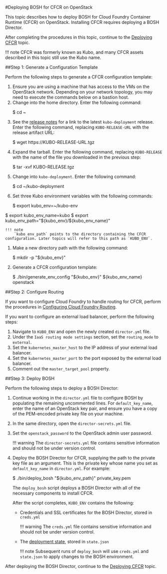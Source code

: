 #Deploying BOSH for CFCR on OpenStack

This topic describes how to deploy BOSH for Cloud Foundry Container Runtime (CFCR) on OpenStack. Installing CFCR requires deploying a BOSH Director. 

After completing the procedures in this topic, continue to the [Deploying CFCR](../deploying-cfcr/) topic. 

!!! note
	CFCR was formerly known as Kubo, and many CFCR assets described in this topic still use the Kubo name.

##Step 1: Generate a Configuration Template

Perform the following steps to generate a CFCR configuration template:

1. Ensure you are using a machine that has access to the VMs on the OpenStack network. Depending on your network topology, you may need to execute the commands below on a bastion host.
1. Change into the home directory. Enter the following command:
	<p class="terminal">$ cd ~</p>
1. See the [release notes](../../overview/release-notes) for a link to the latest `kubo-deployment` release. Enter the following command, replacing `KUBO-RELEASE-URL` with the release artifact URL:
	<p class="terminal">$ wget http<span>s:/</span>/KUBO-RELEASE-URL.tgz</p>
1. Expand the tarball. Enter the following command, replacing `KUBO-RELEASE` with the name of the file you downloaded in the previous step:
	<p class="terminal">$ tar -xvf KUBO-RELEASE.tgz</p>
1. Change into `kubo-deployment`. Enter the following command:
	<p class="terminal">$ cd ~/kubo-deployment</p>
1. Set three Kubo environment variables with the following commands:
	<p class="terminal">$ export kubo_env=~/kubo-env
$ export kubo_env_name=kubo
$ export kubo_env_path="\${kubo_env}/\${kubo_env_name}"</p>

    !!! note
		`kubo_env_path` points to the directory containing the CFCR configuration. Later topics will refer to this path as `KUBO_ENV`.

1. Make a new directory path with the following command:
	<p class="terminal">$ mkdir -p "${kubo_env}"</p>
1. Generate a CFCR configuration template:
   <p class="terminal">$ ./bin/generate_env_config "${kubo_env}" ${kubo_env_name} openstack</p>

##Step 2: Configure Routing

If you want to configure Cloud Foundry to handle routing for CFCR, perform the procedures in [Configuring Cloud Foundry Routing](../cf-routing/).

If you want to configure an external load balancer, perform the following steps:

1. Navigate to `KUBO_ENV` and open the newly created `director.yml` file.
1. Under the `IaaS routing mode settings` section, set the `routing_mode` to `external`.
1. Set the `kubernetes_master_host` to the IP address of your external load balancer.
1. Set the `kubernetes_master_port` to the port exposed by the external load balancer.
1. Comment out the `master_target_pool` property.

##Step 3: Deploy BOSH

Perform the following steps to deploy a BOSH Director:

1. Continue working in the `director.yml` file to configure BOSH by populating the remaining uncommented lines. For `default_key_name`, enter the name of an OpenStack key pair, and ensure you have a copy of the PEM-encoded private key file on your machine.
1. In the same directory, open the `director-secrets.yml` file.
1. Set the `openstack_password` to the OpenStack admin user password.

	!!! warning
		The `director-secrets.yml` file contains sensitive information and should not be under version control.

1. Deploy the BOSH Director for CFCR, supplying the path to the private key file as an argument. This is the private key whose name you set as `default_key_name` in `director.yml`. For example:

	<p class="terminal">$ ./bin/deploy_bosh "${kubo_env_path}" private_key.pem</p>

	The `deploy_bosh` script deploys a BOSH Director with all of the necessary components to install CFCR. 

	After the script completes, `KUBO_ENV` contains the following:

	* Credentials and SSL certificates for the BOSH Director, stored in `creds.yml`

		!!! warning
			The `creds.yml` file contains sensitive information and should not be under version control.

	* The [deployment state](https://bosh.io/docs/cli-envs.html#deployment-state), stored in `state.json`

		!!! note
			Subsequent runs of `deploy_bosh` will use `creds.yml` and `state.json` to apply changes to the BOSH environment.

After deploying the BOSH Director, continue to the [Deploying CFCR](../deploying-cfcr/) topic.
